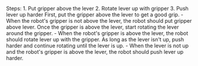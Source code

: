 
Steps:  1. Put gripper above the lever  2. Rotate lever up with gripper  3. Push lever up harder
    First, put the gripper above the lever to get a good grip.
    - When the robot's gripper is not above the lever, the robot should put gripper above lever.
    Once the gripper is above the lever, start rotating the lever around the gripper.
    - When the robot's gripper is above the lever, the robot should rotate lever up with the gripper.
    As long as the lever isn't up, push harder and continue rotating until the lever is up.
    - When the lever is not up and the robot's gripper is above the lever, the robot should push lever up harder.